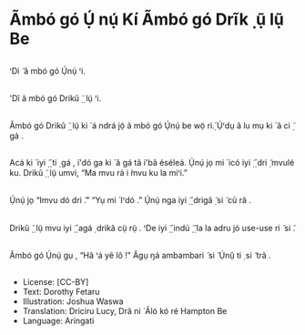 # Ãmbó gó Ụ́ nụ́ Kí Ãmbó gó Drĩk ̣ ụ̃ lụ̃ Be

##
ꞌDi ̃ ã mbó gó Ụ́nụ́ ꞌi.


##
'Dĩ ã mbó gó Drikũ
̣̃ ̣ lụ̃ ꞌi.


##
Ãmbó gó Drikũ
̣̃ ̣ lụ̃ ki ́
á ndrá jọ̃ ã mbó gó Ụ́nụ́ be
wọ̃ ri.̣́ Ụ́ꞌdụ ã lu mụ ki ́ ã ci ̣̃
gá .


##
Acá ki ́ iyi
̣̃ ̣́ ti ̣ gá , í'dó ga
ki ́ ã gá tã i'bã éséleá.
Ụ́nụ́ jọ mi ́ icó iyi
̣̃ ̣́ dri ̣̃
mvulé ku. Drikũ
̣̃ ̣ lụ̃ umvi,
“Ma mvu rá i ́mvu ku la
miꞌi.”


##
Ụ́nụ́ jọ “Imvu dó dri ̃.”
“Yụ mi ́ Iꞌdó .”
Ụ́nụ́ nga iyi
̣̃ ̣́ drigâ
̣̃ si ̃
cũ rã .


##
Drikũ
̣̃ ̣ lụ̃ mvu iyi
̣̃ ̣́ agá
̣ drikã
cụ̃ rụ̃ . ꞌDe iyi
̣̃ ̣́ indú
̣̃
̣̃
la la adru jó use-use ri ̃
si ̃.


##
Ãmbó gó Ụ́nụ́ gụ ,
“Hã ꞌá yẽ lô !”
Ãgụ ŋá ambambari ̃ si ̃
Ụ́nụ̂ ti ̣ si ̃ trã .


##
* License: [CC-BY]
* Text: Dorothy Fetaru
* Illustration: Joshua Waswa
* Translation: Driciru Lucy, Drã ni ́ Ãló kó ré Hampton Be
* Language: Aringati
